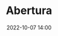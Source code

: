 ---
title: 'Abertura'
type: span
speakers:
  - PHPeste
picture: /assets/images/schedule/phpeste.jpg
linkedin: 
twitter: 
instagram: 
date: '2022-10-07 14:00'
rooms:
  - 4
  - 5
---